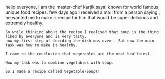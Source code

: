 hello everyone,
    I am the master-chef kartik sayal known for world famous unique food recipes.
    few days ago I received a mail from a person saying , he wanted me to make a recipe for him
    that would be super delicious and extremely healthy.

    So while thinking about the recipe I realised that soup is the thing liked by everyone and is very tasty.
    now my first step of deciding the dish was over . But now the main task was how to make it healthy.

    I came to the conclusion that vegetables are the most healthiest .

    Now my task was to combine vegetables with soup.

    So I made a recipe called Vegetable-Soup!!